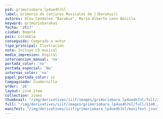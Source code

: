 ```yaml
---
pid: grimoriobara_lp4ue4h7nl
label: Grimorio de Conjuros Musicales de ((Barakus))
autores: Alex Cendales "Barakus", Mario Alberto León Bonilla
keyword: grimoriobarakus
fecha: '2017'
ciudad: Bogotá
pais: Colombia
conseguido: Comprado a autor
tipo_principal: Ilustración
nota: Incluye CD musical
medio_impresion: Digital
intervencion_manual: 'no'
portada_color: 'no'
portada_especial: 'No'
internas_color: 'no'
papel_portada_color: sí
Compaginado: Cuadernillo
order: '26'
layout: zine_item
collection: zines
thumbnail: "/img/derivatives/iiif/images/grimoriobara_lp4ue4h7nl/full/250,/0/default.jpg"
full: "/img/derivatives/iiif/images/grimoriobara_lp4ue4h7nl/full/1140,/0/default.jpg"
manifest: "/img/derivatives/iiif/grimoriobara_lp4ue4h7nl/manifest.json"
---
```

